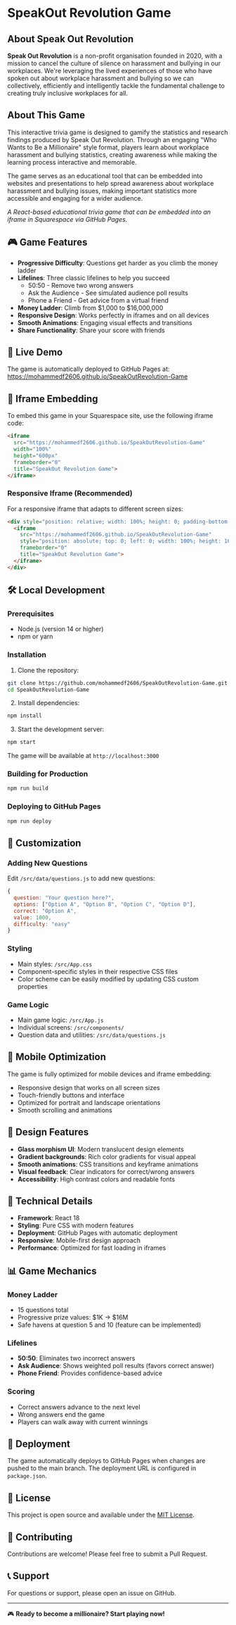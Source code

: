 # SpeakOut Revolution Game

## About Speak Out Revolution

**Speak Out Revolution** is a non-profit organisation founded in 2020, with a mission to cancel the culture of silence on harassment and bullying in our workplaces. We're leveraging the lived experiences of those who have spoken out about workplace harassment and bullying so we can collectively, efficiently and intelligently tackle the fundamental challenge to creating truly inclusive workplaces for all.

## About This Game

This interactive trivia game is designed to gamify the statistics and research findings produced by Speak Out Revolution. Through an engaging "Who Wants to Be a Millionaire" style format, players learn about workplace harassment and bullying statistics, creating awareness while making the learning process interactive and memorable.

The game serves as an educational tool that can be embedded into websites and presentations to help spread awareness about workplace harassment and bullying issues, making important statistics more accessible and engaging for a wider audience.

*A React-based educational trivia game that can be embedded into an iframe in Squarespace via GitHub Pages.*

## 🎮 Game Features

- **Progressive Difficulty**: Questions get harder as you climb the money ladder
- **Lifelines**: Three classic lifelines to help you succeed
  - 50:50 - Remove two wrong answers
  - Ask the Audience - See simulated audience poll results
  - Phone a Friend - Get advice from a virtual friend
- **Money Ladder**: Climb from $1,000 to $16,000,000
- **Responsive Design**: Works perfectly in iframes and on all devices
- **Smooth Animations**: Engaging visual effects and transitions
- **Share Functionality**: Share your score with friends

## 🚀 Live Demo

The game is automatically deployed to GitHub Pages at:
https://mohammedf2606.github.io/SpeakOutRevolution-Game

## 📱 Iframe Embedding

To embed this game in your Squarespace site, use the following iframe code:

```html
<iframe 
  src="https://mohammedf2606.github.io/SpeakOutRevolution-Game" 
  width="100%" 
  height="600px" 
  frameborder="0"
  title="SpeakOut Revolution Game">
</iframe>
```

### Responsive Iframe (Recommended)

For a responsive iframe that adapts to different screen sizes:

```html
<div style="position: relative; width: 100%; height: 0; padding-bottom: 75%;">
  <iframe 
    src="https://mohammedf2606.github.io/SpeakOutRevolution-Game" 
    style="position: absolute; top: 0; left: 0; width: 100%; height: 100%;"
    frameborder="0"
    title="SpeakOut Revolution Game">
  </iframe>
</div>
```

## 🛠️ Local Development

### Prerequisites

- Node.js (version 14 or higher)
- npm or yarn

### Installation

1. Clone the repository:
```bash
git clone https://github.com/mohammedf2606/SpeakOutRevolution-Game.git
cd SpeakOutRevolution-Game
```

2. Install dependencies:
```bash
npm install
```

3. Start the development server:
```bash
npm start
```

The game will be available at `http://localhost:3000`

### Building for Production

```bash
npm run build
```

### Deploying to GitHub Pages

```bash
npm run deploy
```

## 🎯 Customization

### Adding New Questions

Edit `/src/data/questions.js` to add new questions:

```javascript
{
  question: "Your question here?",
  options: ["Option A", "Option B", "Option C", "Option D"],
  correct: "Option A",
  value: 1000,
  difficulty: "easy"
}
```

### Styling

- Main styles: `/src/App.css`
- Component-specific styles in their respective CSS files
- Color scheme can be easily modified by updating CSS custom properties

### Game Logic

- Main game logic: `/src/App.js`
- Individual screens: `/src/components/`
- Question data and utilities: `/src/data/questions.js`

## 📱 Mobile Optimization

The game is fully optimized for mobile devices and iframe embedding:

- Responsive design that works on all screen sizes
- Touch-friendly buttons and interface
- Optimized for portrait and landscape orientations
- Smooth scrolling and animations

## 🎨 Design Features

- **Glass morphism UI**: Modern translucent design elements
- **Gradient backgrounds**: Rich color gradients for visual appeal
- **Smooth animations**: CSS transitions and keyframe animations
- **Visual feedback**: Clear indicators for correct/wrong answers
- **Accessibility**: High contrast colors and readable fonts

## 🔧 Technical Details

- **Framework**: React 18
- **Styling**: Pure CSS with modern features
- **Deployment**: GitHub Pages with automatic deployment
- **Responsive**: Mobile-first design approach
- **Performance**: Optimized for fast loading in iframes

## 📊 Game Mechanics

### Money Ladder
- 15 questions total
- Progressive prize values: $1K → $16M
- Safe havens at question 5 and 10 (feature can be implemented)

### Lifelines
- **50:50**: Eliminates two incorrect answers
- **Ask Audience**: Shows weighted poll results (favors correct answer)
- **Phone Friend**: Provides confidence-based advice

### Scoring
- Correct answers advance to the next level
- Wrong answers end the game
- Players can walk away with current winnings

## 🚀 Deployment

The game automatically deploys to GitHub Pages when changes are pushed to the main branch. The deployment URL is configured in `package.json`.

## 📝 License

This project is open source and available under the [MIT License](LICENSE).

## 🤝 Contributing

Contributions are welcome! Please feel free to submit a Pull Request.

## 📞 Support

For questions or support, please open an issue on GitHub.

---

🎮 **Ready to become a millionaire? Start playing now!**
